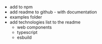 - add to npm
- add readme to github - with documentation
- examples folder
- add technologies list to the readme
  - web components
  - typescript
  - esbuild